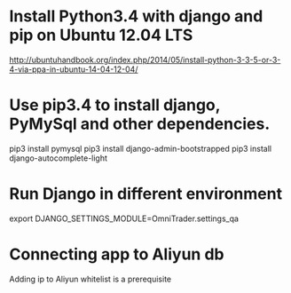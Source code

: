# Install Python3.4 with django and pip on Ubuntu 12.04 LTS
http://ubuntuhandbook.org/index.php/2014/05/install-python-3-3-5-or-3-4-via-ppa-in-ubuntu-14-04-12-04/

# Use pip3.4 to install django, PyMySql and other dependencies.
pip3 install pymysql
pip3 install django-admin-bootstrapped
pip3 install django-autocomplete-light


# Run Django in different environment
export DJANGO_SETTINGS_MODULE=OmniTrader.settings_qa

# Connecting app to Aliyun db
Adding ip to Aliyun whitelist is a prerequisite